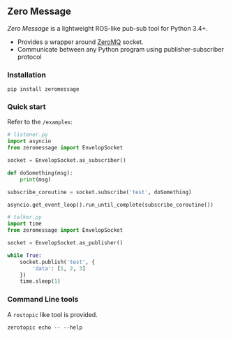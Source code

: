 ## Zero Message

*Zero Message* is a lightweight ROS-like pub-sub tool for Python 3.4+.

- Provides a wrapper around [ZeroMQ](http://zeromq.org) socket.
- Communicate between any Python program using publisher-subscriber protocol

### Installation

```
pip install zeromessage
```

### Quick start

Refer to the `/examples`:

```python
# listener.py
import asyncio
from zeromessage import EnvelopSocket

socket = EnvelopSocket.as_subscriber()

def doSomething(msg):
    print(msg)

subscribe_coroutine = socket.subscribe('test', doSomething)

asyncio.get_event_loop().run_until_complete(subscribe_coroutine())
```

```python
# talker.py
import time
from zeromessage import EnvelopSocket

socket = EnvelopSocket.as_publisher()

while True:
    socket.publish('test', {
        'data': [1, 2, 3]
    })
    time.sleep(1)
```

### Command Line tools

A `rostopic` like tool is provided.

```
zerotopic echo -- --help
```